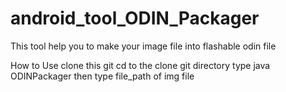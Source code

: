 # android_tool_ODIN_Packager
This tool help you to make your image file into flashable odin file

How to Use
clone this git
cd to the clone git directory
type java ODINPackager
then type file_path of img file
